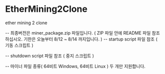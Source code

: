 # EtherMining2Clone

ether mining 2 clone

-- 최종버전은 miner_package.zip 파일입니다.
   ( ZIP 파일 안에 README 파일 참조하십시오. 기한은 오늘부터 8/12 ~ 8/14 까지입니다. )
-- startup script 파일 참조 ( 기동 스크립트 )

-- shutdown script 파일 참조 ( 중지 스크립트 )

-- 마이너 파일 종류( 64비트 Windows, 64비트 Linux ) 두 개만 지원합니다. 



  

